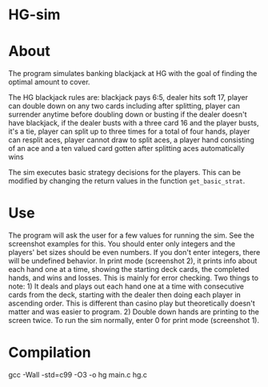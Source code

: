 # HG-sim

# About

The program simulates banking blackjack at HG with the goal of finding the optimal amount to cover. 

The HG blackjack rules are:
  blackjack pays 6:5, 
  dealer hits soft 17, 
  player can double down on any two cards including after splitting, 
  player can surrender anytime before doubling down or busting if the dealer doesn't have blackjack, 
  if the dealer busts with a three card 16 and the player busts, it's a tie, 
  player can split up to three times for a total of four hands,
  player can resplit aces,
  player cannot draw to split aces,
  a player hand consisting of an ace and a ten valued card gotten after splitting aces automatically wins
  
The sim executes basic strategy decisions for the players. This can be modified by changing the return values in the function `get_basic_strat`.

# Use
The program will ask the user for a few values for running the sim. See the screenshot examples for this. You should enter only integers and the players' bet sizes should be even numbers. If you don't enter integers, there will be undefined behavior.
In print mode (screenshot 2), it prints info about each hand one at a time, showing the starting deck cards, the completed hands, and wins and losses. This is mainly for error checking. Two things to note: 1) It deals and plays out each hand one at a time with consecutive cards from the deck, starting with the dealer then doing each player in ascending order. This is different than casino play but theoretically doesn't matter and was easier to program. 2) Double down hands are printing to the screen twice.
To run the sim normally, enter 0 for print mode (screenshot 1). 
# Compilation
gcc -Wall -std=c99 -O3 -o hg main.c hg.c

  
  
  
  
  
